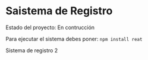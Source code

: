 <h1> Saistema de Registro </h1>
Estado del proyecto: En contrucción

Para ejecutar el sistema debes poner:
````npm install reat````

Sistema de registro 2
